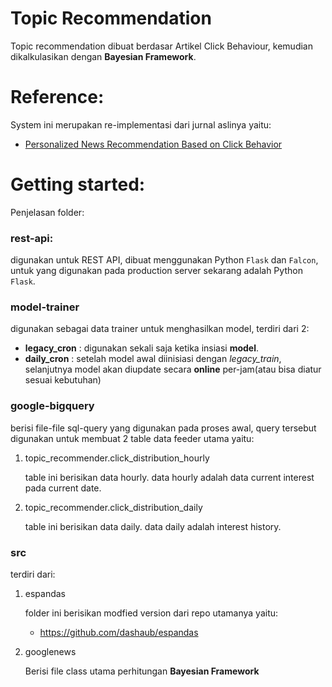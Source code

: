 # Topic Recommendation

Topic recommendation dibuat berdasar Artikel Click Behaviour, kemudian dikalkulasikan dengan **Bayesian Framework**.

# Reference:
System ini merupakan re-implementasi dari jurnal aslinya yaitu:

* [Personalized News Recommendation Based on Click Behavior](https://static.googleusercontent.com/media/research.google.com/en//pubs/archive/35599.pdf)

# Getting started:
Penjelasan folder:

### rest-api:
digunakan untuk REST API, dibuat menggunakan Python `Flask` dan `Falcon`, untuk yang digunakan pada production server sekarang adalah Python `Flask`.

### model-trainer
digunakan sebagai data trainer untuk menghasilkan model, terdiri dari 2:
- **legacy_cron** : digunakan sekali saja ketika insiasi **model**.
- **daily_cron** : setelah model awal diinisiasi dengan *legacy_train*, selanjutnya model akan diupdate secara **online** per-jam(atau bisa diatur sesuai kebutuhan)

### google-bigquery
berisi file-file sql-query yang digunakan pada proses awal, query tersebut digunakan untuk membuat 2 table data feeder utama yaitu:
1. topic_recommender.click_distribution_hourly

    table ini berisikan data hourly. data hourly adalah data current interest pada current date.

2. topic_recommender.click_distribution_daily

    table ini berisikan data daily. data daily adalah interest history.

### src
terdiri dari:
1. espandas

    folder ini berisikan modfied version dari repo utamanya yaitu:

    * https://github.com/dashaub/espandas

2. googlenews

    Berisi file class utama perhitungan **Bayesian Framework**
